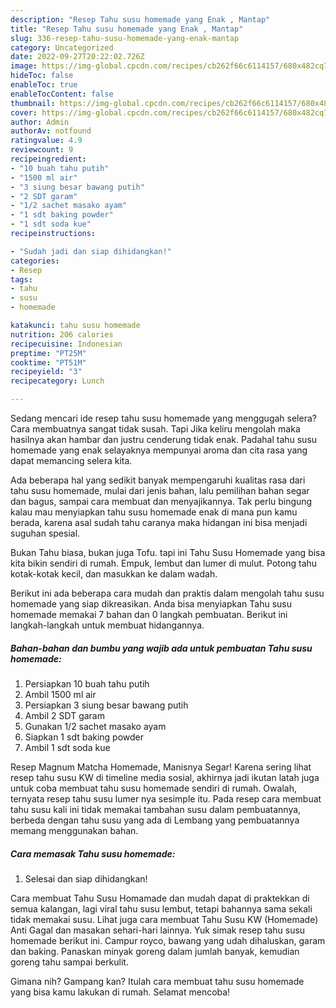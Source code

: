 ```yaml
---
description: "Resep Tahu susu homemade yang Enak , Mantap"
title: "Resep Tahu susu homemade yang Enak , Mantap"
slug: 336-resep-tahu-susu-homemade-yang-enak-mantap
category: Uncategorized
date: 2022-09-27T20:22:02.726Z
image: https://img-global.cpcdn.com/recipes/cb262f66c6114157/680x482cq70/tahu-susu-homemade-foto-resep-utama.jpg
hideToc: false
enableToc: true
enableTocContent: false
thumbnail: https://img-global.cpcdn.com/recipes/cb262f66c6114157/680x482cq70/tahu-susu-homemade-foto-resep-utama.jpg
cover: https://img-global.cpcdn.com/recipes/cb262f66c6114157/680x482cq70/tahu-susu-homemade-foto-resep-utama.jpg
author: Admin
authorAv: notfound
ratingvalue: 4.9
reviewcount: 9
recipeingredient:
- "10 buah tahu putih"
- "1500 ml air"
- "3 siung besar bawang putih"
- "2 SDT garam"
- "1/2 sachet masako ayam"
- "1 sdt baking powder"
- "1 sdt soda kue"
recipeinstructions:

- "Sudah jadi dan siap dihidangkan!"
categories:
- Resep
tags:
- tahu
- susu
- homemade

katakunci: tahu susu homemade 
nutrition: 206 calories
recipecuisine: Indonesian
preptime: "PT25M"
cooktime: "PT51M"
recipeyield: "3"
recipecategory: Lunch

---
```



Sedang mencari ide resep tahu susu homemade yang menggugah selera? Cara membuatnya sangat tidak susah. Tapi Jika keliru mengolah maka hasilnya akan hambar dan justru cenderung tidak enak. Padahal tahu susu homemade yang enak selayaknya mempunyai aroma dan cita rasa yang dapat memancing selera kita.


Ada beberapa hal yang sedikit banyak mempengaruhi kualitas rasa dari tahu susu homemade, mulai dari jenis bahan, lalu pemilihan bahan segar dan bagus, sampai cara membuat dan menyajikannya. Tak perlu bingung kalau mau menyiapkan tahu susu homemade enak di mana pun kamu berada, karena asal sudah tahu caranya maka hidangan ini bisa menjadi suguhan spesial.

Bukan Tahu biasa, bukan juga Tofu. tapi ini Tahu Susu Homemade yang bisa kita bikin sendiri di rumah. Empuk, lembut dan lumer di mulut. Potong tahu kotak-kotak kecil, dan masukkan ke dalam wadah.


Berikut ini ada beberapa cara mudah dan praktis dalam mengolah tahu susu homemade yang siap dikreasikan. Anda bisa menyiapkan Tahu susu homemade memakai 7 bahan dan 0 langkah pembuatan. Berikut ini langkah-langkah untuk membuat hidangannya.

<!--inarticleads1-->

##### Bahan-bahan dan bumbu yang wajib ada untuk pembuatan Tahu susu homemade:

1. Persiapkan 10 buah tahu putih
1. Ambil 1500 ml air
1. Persiapkan 3 siung besar bawang putih
1. Ambil 2 SDT garam
1. Gunakan 1/2 sachet masako ayam
1. Siapkan 1 sdt baking powder
1. Ambil 1 sdt soda kue


Resep Magnum Matcha Homemade, Manisnya Segar! Karena sering lihat resep tahu susu KW di timeline media sosial, akhirnya jadi ikutan latah juga untuk coba membuat tahu susu homemade sendiri di rumah. Owalah, ternyata resep tahu susu lumer nya sesimple itu. Pada resep cara membuat tahu susu kali ini tidak memakai tambahan susu dalam pembuatannya, berbeda dengan tahu susu yang ada di Lembang yang pembuatannya memang menggunakan bahan. 

<!--inarticleads2-->

##### Cara memasak Tahu susu homemade:


1. Selesai dan siap dihidangkan!

Cara membuat Tahu Susu Homamade dan mudah dapat di praktekkan di semua kalangan, lagi viral tahu susu lembut, tetapi bahannya sama sekali tidak memakai susu. Lihat juga cara membuat Tahu Susu KW (Homemade) Anti Gagal dan masakan sehari-hari lainnya. Yuk simak resep tahu susu homemade berikut ini. Campur royco, bawang yang udah dihaluskan, garam dan baking. Panaskan minyak goreng dalam jumlah banyak, kemudian goreng tahu sampai berkulit. 

Gimana nih? Gampang kan? Itulah cara membuat tahu susu homemade yang bisa kamu lakukan di rumah. Selamat mencoba!
